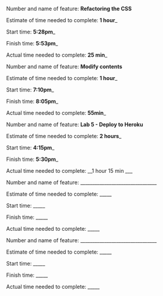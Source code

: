 Number and name of feature: __Refactoring the CSS__

Estimate of time needed to complete: __1 hour___

Start time: __5:28pm___

Finish time: __5:53pm___

Actual time needed to complete: __25 min___

Number and name of feature: __Modify contents__

Estimate of time needed to complete: __1 hour___

Start time: __7:10pm___

Finish time: __8:05pm___

Actual time needed to complete: __55min___


Number and name of feature: __Lab 5 - Deploy to Heroku__

Estimate of time needed to complete: __2 hours___

Start time: __4:15pm___

Finish time: __5:30pm___

Actual time needed to complete: __1 hour 15 min ___

Number and name of feature: ________________________________

Estimate of time needed to complete: _____

Start time: _____

Finish time: _____

Actual time needed to complete: _____

Number and name of feature: ________________________________

Estimate of time needed to complete: _____

Start time: _____

Finish time: _____

Actual time needed to complete: _____